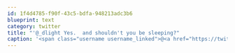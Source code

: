 ```yaml
---
id: 1f4d4785-f90f-43c5-bdfa-948213adc3b6
blueprint: text
category: twitter
title: "'@_dlight Yes.  and shouldn't you be sleeping?"
caption: '<span class="username username_linked">@<a href="https://twitter.com/_dlight" title="Битюцкий Корнилий">_dlight</a></span> Yes.  and shouldn''t you be sleeping?'
---
```

